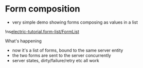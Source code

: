 # Form composition <span id="title-extra"><span>

<div id="nav"></div>

* very simple demo showing forms composing as values in a list

!ns[electric-tutorial.form-list/FormList]()

What's happening
* now it's a list of forms, bound to the same server entity
* the two forms are sent to the server concurrently
* server states, dirty/failure/retry etc all work